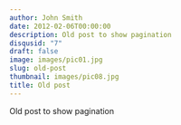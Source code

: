 ```yaml
---
author: John Smith
date: 2012-02-06T00:00:00
description: Old post to show pagination
disqusid: "7"
draft: false
image: images/pic01.jpg
slug: old-post
thumbnail: images/pic08.jpg
title: Old post
---
```

Old post to show pagination
